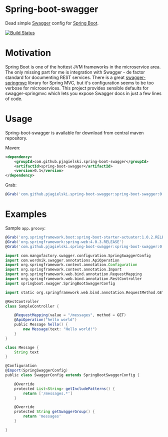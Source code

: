Spring-boot-swagger
===================
Dead simple [Swagger](https://github.com/wordnik/swagger-ui) config for [Spring Boot](https://github.com/spring-projects/spring-boot).

[![Build Status](https://travis-ci.org/pjagielski/spring-boot-swagger.svg?branch=master)](https://travis-ci.org/pjagielski/spring-boot-swagger)

Motivation
==========
Spring Boot is one of the hottest JVM frameworks in the microservice area. The only missing part for me is integration with Swagger - de factor standard for documenting REST services. There is a great [swagger-springmvc](https://github.com/martypitt/swagger-springmvc) library for Spring MVC, but it's configuration seems to be too verbose for microservices. This project provides sensible defaults for swagger-springmvc which lets you expose Swagger docs in just a few lines of code.

Usage
=====
Spring-boot-swagger is available for download from central maven repository.

Maven:
```xml
<dependency>
    <groupId>com.github.pjagielski.spring-boot-swagger</groupId>
    <artifactId>spring-boot-swagger</artifactId>
    <version>0.1</version>
</dependency>
```

Grab:
```groovy
@Grab('com.github.pjagielski.spring-boot-swagger:spring-boot-swagger:0.1')
```

Examples
========
Sample `app.groovy`:
```groovy
@Grab('org.springframework.boot:spring-boot-starter-actuator:1.0.2.RELEASE')
@Grab('org.springframework:spring-web:4.0.3.RELEASE')
@Grab('com.github.pjagielski.spring-boot-swagger:spring-boot-swagger:0.1')

import com.mangofactory.swagger.configuration.SpringSwaggerConfig
import com.wordnik.swagger.annotations.ApiOperation
import org.springframework.context.annotation.Configuration
import org.springframework.context.annotation.Import
import org.springframework.web.bind.annotation.RequestMapping
import org.springframework.web.bind.annotation.RestController
import springboot.swagger.SpringBootSwaggerConfig

import static org.springframework.web.bind.annotation.RequestMethod.GET

@RestController
class SampleController {

    @RequestMapping(value = "/messages", method = GET)
    @ApiOperation("hello world")
    public Message hello() {
		new Message(text: "Hello world!")
    }
}

class Message {
    String text
}

@Configuration
@Import(SpringSwaggerConfig)
public class SwaggerConfig extends SpringBootSwaggerConfig {

    @Override
    protected List<String> getIncludePatterns() {
        return ['/messages.*']
    }

    @Override
    protected String getSwaggerGroup() {
        return 'messages'
    }

}
```
